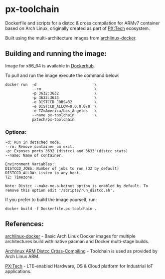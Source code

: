 # px-toolchain
Dockerfile and scripts for a distcc &amp; cross compilation for ARMv7 container based on Arch Linux, originally created as part of [PX:Tech](https://www.pxteck.io) ecosystem. 

Built using the multi-architecture images from [archlinux-docker](https://github.com/lopsided98/archlinux-docker).

## Building and running the image:
Image for x86_64 is available in [Dockerhub](https://hub.docker.com/r/pxtech/px-toolchain).

To pull and run the image execute the command below:

```
docker run  -d                          \
            --rm                        \
            -p 3632:3632                \
            -p 3633:3633                \
            -e DISTCCD_JOBS=32          \
            -e DISTCCD_ALLOW=0.0.0.0/0  \
            -e TZ=America/Los_Angeles   \
            --name px-toolchain         \
            pxtech/px-toolchain
```

### Options:
```
-d: Run in detached mode.
--rm: Remove container on exit.
-p: Exposes ports 3632 (distcc) and 3633 (distcc stats)
--name: Name of container.

Environment Variables:
DISTCCD_JOBS: Number of jobs to run (32 by default)
DISTCCD_ALLOW: Listen to any host.
TZ: Timezone.

Note: Distcc --make-me-a-botnet option is enabled by default. To remove this option edit '/scripts/run_distcc.sh'.
```

If you prefer to build the image yourself, run:
```
docker build -f Dockerfile.px-toolchain .
```
## References:

[archlinux-docker](https://github.com/lopsided98/archlinux-docker) - Basic Arch Linux Docker images for multiple architectures build with native pacman and Docker multi-stage builds.

[Archlinux ARM Distcc Cross-Compiling](https://archlinuxarm.org/wiki/Distcc_Cross-Compiling) - Toolchain is used as provided by Arch Linux ARM.

[PX:Tech](https://pxtech.io) - LTE-enabled Hardware, OS & Cloud platform for Industrial IoT applications.
